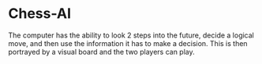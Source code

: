 # Chess-AI
The computer has the ability to look 2 steps into the future, decide a logical move, and then use the information it has to make a decision. This is then portrayed by a visual board and the two players can play.
